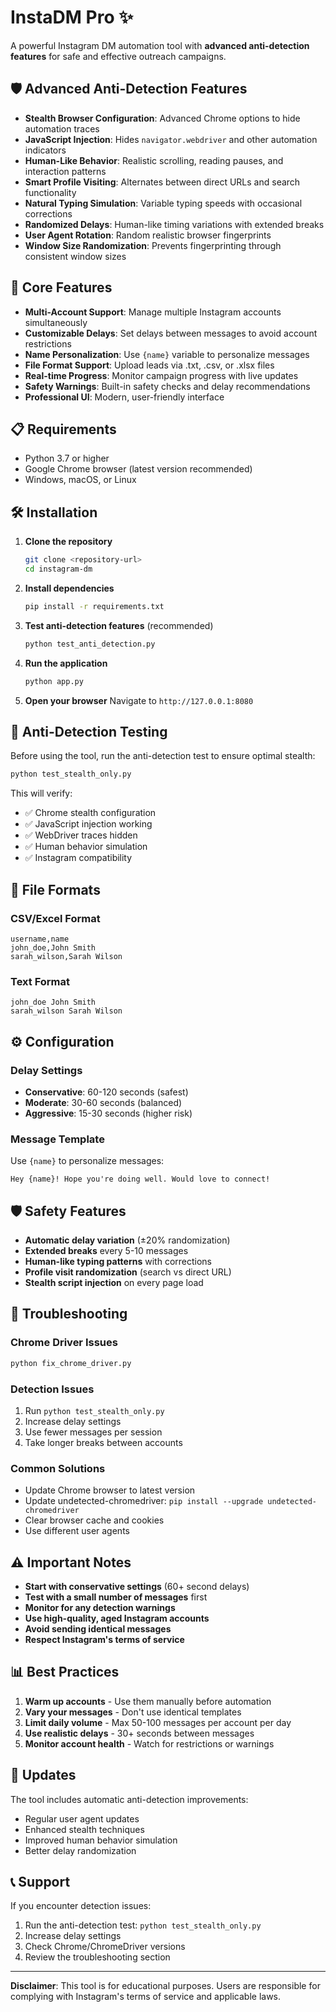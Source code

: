 # InstaDM Pro ✨

A powerful Instagram DM automation tool with **advanced anti-detection features** for safe and effective outreach campaigns.

## 🛡️ Advanced Anti-Detection Features

- **Stealth Browser Configuration**: Advanced Chrome options to hide automation traces
- **JavaScript Injection**: Hides `navigator.webdriver` and other automation indicators  
- **Human-Like Behavior**: Realistic scrolling, reading pauses, and interaction patterns
- **Smart Profile Visiting**: Alternates between direct URLs and search functionality
- **Natural Typing Simulation**: Variable typing speeds with occasional corrections
- **Randomized Delays**: Human-like timing variations with extended breaks
- **User Agent Rotation**: Random realistic browser fingerprints
- **Window Size Randomization**: Prevents fingerprinting through consistent window sizes

## 🚀 Core Features

- **Multi-Account Support**: Manage multiple Instagram accounts simultaneously
- **Customizable Delays**: Set delays between messages to avoid account restrictions  
- **Name Personalization**: Use `{name}` variable to personalize messages
- **File Format Support**: Upload leads via .txt, .csv, or .xlsx files
- **Real-time Progress**: Monitor campaign progress with live updates
- **Safety Warnings**: Built-in safety checks and delay recommendations
- **Professional UI**: Modern, user-friendly interface

## 📋 Requirements

- Python 3.7 or higher
- Google Chrome browser (latest version recommended)
- Windows, macOS, or Linux

## 🛠️ Installation

1. **Clone the repository**
   ```bash
   git clone <repository-url>
   cd instagram-dm
   ```

2. **Install dependencies**
   ```bash
   pip install -r requirements.txt
   ```

3. **Test anti-detection features** (recommended)
   ```bash
   python test_anti_detection.py
   ```

4. **Run the application**
   ```bash
   python app.py
   ```

5. **Open your browser**
   Navigate to `http://127.0.0.1:8080`

## 🔧 Anti-Detection Testing

Before using the tool, run the anti-detection test to ensure optimal stealth:

```bash
python test_stealth_only.py
```

This will verify:
- ✅ Chrome stealth configuration
- ✅ JavaScript injection working
- ✅ WebDriver traces hidden
- ✅ Human behavior simulation
- ✅ Instagram compatibility

## 📁 File Formats

### CSV/Excel Format
```csv
username,name
john_doe,John Smith
sarah_wilson,Sarah Wilson
```

### Text Format
```
john_doe John Smith
sarah_wilson Sarah Wilson
```

## ⚙️ Configuration

### Delay Settings
- **Conservative**: 60-120 seconds (safest)
- **Moderate**: 30-60 seconds (balanced)
- **Aggressive**: 15-30 seconds (higher risk)

### Message Template
Use `{name}` to personalize messages:
```
Hey {name}! Hope you're doing well. Would love to connect!
```

## 🛡️ Safety Features

- **Automatic delay variation** (±20% randomization)
- **Extended breaks** every 5-10 messages
- **Human-like typing patterns** with corrections
- **Profile visit randomization** (search vs direct URL)
- **Stealth script injection** on every page load

## 🚨 Troubleshooting

### Chrome Driver Issues
```bash
python fix_chrome_driver.py
```

### Detection Issues
1. Run `python test_stealth_only.py`
2. Increase delay settings
3. Use fewer messages per session
4. Take longer breaks between accounts

### Common Solutions
- Update Chrome browser to latest version
- Update undetected-chromedriver: `pip install --upgrade undetected-chromedriver`
- Clear browser cache and cookies
- Use different user agents

## ⚠️ Important Notes

- **Start with conservative settings** (60+ second delays)
- **Test with a small number of messages** first
- **Monitor for any detection warnings**
- **Use high-quality, aged Instagram accounts**
- **Avoid sending identical messages**
- **Respect Instagram's terms of service**

## 📊 Best Practices

1. **Warm up accounts** - Use them manually before automation
2. **Vary your messages** - Don't use identical templates
3. **Limit daily volume** - Max 50-100 messages per account per day
4. **Use realistic delays** - 30+ seconds between messages
5. **Monitor account health** - Watch for restrictions or warnings

## 🔄 Updates

The tool includes automatic anti-detection improvements:
- Regular user agent updates
- Enhanced stealth techniques
- Improved human behavior simulation
- Better delay randomization

## 📞 Support

If you encounter detection issues:
1. Run the anti-detection test: `python test_stealth_only.py`
2. Increase delay settings
3. Check Chrome/ChromeDriver versions
4. Review the troubleshooting section

---

**Disclaimer**: This tool is for educational purposes. Users are responsible for complying with Instagram's terms of service and applicable laws. 
